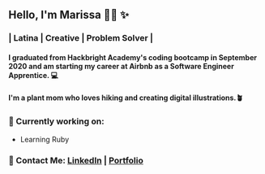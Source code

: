 
<!-- This is a README.md for my GitHub page -->

## Hello, I'm Marissa 👋🏽 ✨ 
### | Latina | Creative | Problem Solver | 

#### I graduated from Hackbright Academy's coding bootcamp in September 2020 and am starting my career at Airbnb as a Software Engineer Apprentice. 💻 

#### I'm a plant mom who loves hiking and creating digital illustrations.🪴

### 📍 Currently working on: 
* Learning Ruby


### 💌 Contact Me: [LinkedIn](https://www.linkedin.com/in/marissa-aguilera/) | [Portfolio](https://meaguileraa.github.io/Portfolio/)